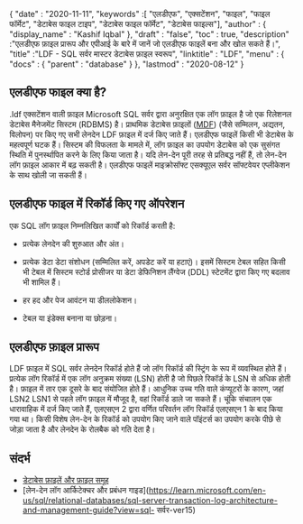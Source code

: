 {
  "date" : "2020-11-11",
  "keywords" :[ "एलडीएफ", "एक्सटेंशन", "फाइल", "फाइल फॉर्मेट", "डेटाबेस फाइल टाइप", "डेटाबेस फाइल फॉर्मेट", "डेटाबेस फाइल्स"],
  "author" : {
    "display_name" : "Kashif Iqbal"
},
  "draft" : "false",
  "toc" : true,
  "description" :"एलडीएफ फ़ाइल प्रारूप और एपीआई के बारे में जानें जो एलडीएफ फाइलें बना और खोल सकते हैं।",
  "title" :"LDF - SQL सर्वर मास्टर डेटाबेस फ़ाइल स्वरूप",
  "linktitle" : "LDF",
  "menu" : {
    "docs" : {
      "parent" : "database"
}
},
  "lastmod" : "2020-08-12"
}

## एलडीएफ फाइल क्या है?

.ldf एक्सटेंशन वाली फ़ाइल Microsoft SQL सर्वर द्वारा अनुरक्षित एक लॉग फ़ाइल है जो एक रिलेशनल डेटाबेस मैनेजमेंट सिस्टम (RDBMS) है। प्राथमिक डेटाबेस फ़ाइलों ([MDF](/hi/database/mdf/)) (जैसे सम्मिलन, अद्यतन, विलोपन) पर किए गए सभी लेनदेन LDF फ़ाइल में दर्ज किए जाते हैं। एलडीएफ फाइलें किसी भी डेटाबेस के महत्वपूर्ण घटक हैं। सिस्टम की विफलता के मामले में, लॉग फ़ाइल का उपयोग डेटाबेस को एक सुसंगत स्थिति में पुनर्स्थापित करने के लिए किया जाता है। यदि लेन-देन पूरी तरह से प्रतिबद्ध नहीं हैं, तो लेन-देन लॉग फ़ाइल आकार में बढ़ सकती है। एलडीएफ फाइलें माइक्रोसॉफ्ट एसक्यूएल सर्वर सॉफ्टवेयर एप्लीकेशन के साथ खोली जा सकती हैं।

## एलडीएफ फाइल में रिकॉर्ड किए गए ऑपरेशन

एक SQL लॉग फ़ाइल निम्नलिखित कार्यों को रिकॉर्ड करती है:

* प्रत्येक लेनदेन की शुरुआत और अंत।

* प्रत्येक डेटा डेटा संशोधन (सम्मिलित करें, अपडेट करें या हटाएं)। इसमें सिस्टम टेबल सहित किसी भी टेबल में सिस्टम स्टोर्ड प्रोसीजर या डेटा डेफिनिशन लैंग्वेज (DDL) स्टेटमेंट द्वारा किए गए बदलाव भी शामिल हैं।

* हर हद और पेज आवंटन या डीललोकेशन।

* टेबल या इंडेक्स बनाना या छोड़ना।

## एलडीएफ फ़ाइल प्रारूप

LDF फ़ाइल में SQL सर्वर लेनदेन रिकॉर्ड होते हैं जो लॉग रिकॉर्ड की स्ट्रिंग के रूप में व्यवस्थित होते हैं। प्रत्येक लॉग रिकॉर्ड में एक लॉग अनुक्रम संख्या (LSN) होती है जो पिछले रिकॉर्ड के LSN से अधिक होती है। फ़ाइल में तार एक दूसरे के बाद संयोजित होते हैं। आधुनिक उच्च गति वाले कंप्यूटरों के कारण, जहां LSN2 LSN1 से पहले लॉग फ़ाइल में मौजूद है, वहां रिकॉर्ड डाले जा सकते हैं। चूंकि संचालन एक धारावाहिक में दर्ज किए जाते हैं, एलएसएन 2 द्वारा वर्णित परिवर्तन लॉग रिकॉर्ड एलएसएन 1 के बाद किया गया था। किसी विशेष लेन-देन के रिकॉर्ड को उपयोग किए जाने वाले पॉइंटर्स का उपयोग करके पीछे से जोड़ा जाता है और लेनदेन के रोलबैक को गति देता है।
 

## संदर्भ

* [डेटाबेस फ़ाइलें और फ़ाइल समूह](https://learn.microsoft.com/en-us/sql/relational-databases/databases/database-files-and-filegroups?view=sql-server-ver15)
* [लेन-देन लॉग आर्किटेक्चर और प्रबंधन गाइड](https://learn.microsoft.com/en-us/sql/relational-databases/sql-server-transaction-log-architecture-and-management-guide?view=sql- सर्वर-ver15)

